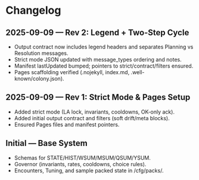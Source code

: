 # Changelog

## 2025-09-09 — Rev 2: Legend + Two-Step Cycle
- Output contract now includes legend headers and separates Planning vs Resolution messages.
- Strict mode JSON updated with message_types ordering and notes.
- Manifest lastUpdated bumped; pointers to strict/contract/filters ensured.
- Pages scaffolding verified (.nojekyll, index.md, .well-known/colony.json).

## 2025-09-09 — Rev 1: Strict Mode & Pages Setup
- Added strict mode (LA lock, invariants, cooldowns, OK-only ack).
- Added initial output contract and filters (soft drift/meta blocks).
- Ensured Pages files and manifest pointers.

## Initial — Base System
- Schemas for STATE/HIST/WSUM/MSUM/QSUM/YSUM.
- Governor (invariants, rates, cooldowns, choice rules).
- Encounters, Tuning, and sample packed state in /cfg/packs/.
